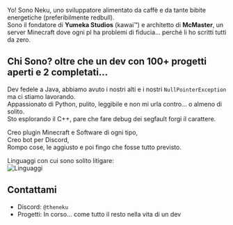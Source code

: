 Yo! Sono Neku, uno sviluppatore alimentato da caffè e da tante bibite energetiche (preferibilmente redbull).  
Sono il fondatore di **Yumeka Studios** (kawai™) e architetto di **McMaster**, un server Minecraft dove ogni pl ha problemi di fiducia… perché li ho scritti tutti da zero.

## Chi Sono? oltre che un dev con 100+ progetti aperti e 2 completati...
Dev fedele a Java, abbiamo avuto i nostri alti e i nostri `NullPointerException` ma ci stiamo lavorando.  
Appassionato di Python, pulito, leggibile e non mi urla contro... o almeno di solito.  
Sto esplorando il C++, pare che fare debug dei segfault forgi il carattere.  

Creo plugin Minecraft e Software di ogni tipo,  
Creo bot per Discord,  
Rompo cose, le aggiusto e poi fingo che fosse tutto previsto.

Linguaggi con cui sono solito litigare:  
![Linguaggi](https://skillicons.dev/icons?i=java,python,cpp,cs,js,css,assembly)


## Contattami
* Discord: `@theneku`
* Progetti: In corso... come tutto il resto nella vita di un dev
